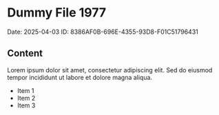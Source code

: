 # Dummy File 1977

Date: 2025-04-03
ID: 8386AF0B-696E-4355-93D8-F01C51796431

## Content

Lorem ipsum dolor sit amet, consectetur adipiscing elit.
Sed do eiusmod tempor incididunt ut labore et dolore magna aliqua.

* Item 1
* Item 2
* Item 3
